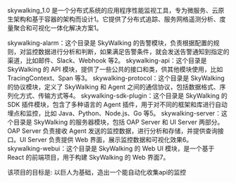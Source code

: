 skywalking_1.0 是一个分布式系统的应用程序性能监视工具，专为微服务、云原生架构和基于容器的架构而设计1。它提供了分布式追踪、服务网格遥测分析、度量聚合和可视化一体化解决方案1。


skywalking-alarm：这个目录是 SkyWalking 的告警模块，负责根据配置的规则，对监控数据进行分析和判断，如果满足告警条件，就会发送告警通知到指定的渠道，比如邮件、Slack、Webhook 等2。
skywalking-api：这个目录是 SkyWalking 的 API 模块，提供了一些公共的接口和类，供其他模块使用，比如 TracingContext、Span 等3。
skywalking-protocol：这个目录是 SkyWalking 的协议模块，定义了 SkyWalking 和 Agent 之间的通信协议，包括数据格式、序列化方式、传输方式等4。
skywalking-sdk-plugin：这个目录是 SkyWalking 的 SDK 插件模块，包含了多种语言的 Agent 插件，用于对不同的框架和库进行自动埋点和监控，比如 Java、Python、Node.js、Go 等5。
skywalking-server：这个目录是 SkyWalking 的服务器模块，包括 OAP Server 和 UI Server 两部分。OAP Server 负责接收 Agent 发送的监控数据，进行分析和存储，并提供查询接口。UI Server 负责提供 Web 界面，展示监控数据和可视化效果6。
skywalking-webui：这个目录是 SkyWalking 的 Web UI 模块，是一个基于 React 的前端项目，用于构建 SkyWalking 的 Web 界面7。

该项目的目标是: 以巨人为基础，造出一个能自动化收集api的监控